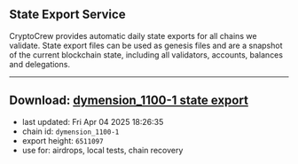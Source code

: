 ## State Export Service
CryptoCrew provides automatic daily state exports for all chains we validate. State export files can be used as genesis files and are a snapshot of the current blockchain state, including all validators, accounts, balances and delegations.

---
**Download: [dymension_1100-1 state export](https://dl-eu2.ccvalidators.com/SERVICE/dymension/dymension_1100-1_export_6511097.json)**
---

- last updated: Fri Apr 04 2025 18:26:35
- chain id: `dymension_1100-1`
- export height: `6511097`
- use for: airdrops, local tests, chain recovery
